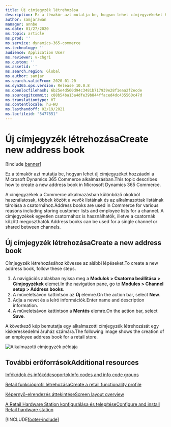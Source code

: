 ```yaml
---
title: Új címjegyzék létrehozása
description: Ez a témakör azt mutatja be, hogyan lehet címjegyzékeket hozzáadni a Microsoft Dynamics 365 Commerce alkalmazásban.
author: samjarawan
manager: annbe
ms.date: 01/27/2020
ms.topic: article
ms.prod: ''
ms.service: dynamics-365-commerce
ms.technology: ''
audience: Application User
ms.reviewer: v-chgri
ms.custom: ''
ms.assetid: ''
ms.search.region: Global
ms.author: samjar
ms.search.validFrom: 2020-01-20
ms.dyn365.ops.version: Release 10.0.8
ms.openlocfilehash: 6b25e4d560d94c3481b717939e28f1eaa2f2ecde
ms.sourcegitcommit: c88b54ba13a4dfe39b844ffaced4dc435560c47d
ms.translationtype: HT
ms.contentlocale: hu-HU
ms.lasthandoff: 02/19/2021
ms.locfileid: "5477851"
---
```

# <a name="create-new-address-book"></a><span data-ttu-id="93185-103">Új címjegyzék létrehozása</span><span class="sxs-lookup"><span data-stu-id="93185-103">Create new address book</span></span>

[!include [banner](includes/banner.md)]

<span data-ttu-id="93185-104">Ez a témakör azt mutatja be, hogyan lehet új címjegyzéket hozzáadni a Microsoft Dynamics 365 Commerce alkalmazásban.</span><span class="sxs-lookup"><span data-stu-id="93185-104">This topic describes how to create a new address book in Microsoft Dynamics 365 Commerce.</span></span>

<span data-ttu-id="93185-105">A címjegyzékek a Commerce alkalmazásban különböző okokból használatosak, többek között a vevők listáinak és az alkalmazottak listáinak tárolása a csatornához.</span><span class="sxs-lookup"><span data-stu-id="93185-105">Address books are used in Commerce for various reasons including storing customer lists and employee lists for a channel.</span></span> <span data-ttu-id="93185-106">A címjegyzékek egyetlen csatornához is használhatók, illetve a csatornák között megoszthatók.</span><span class="sxs-lookup"><span data-stu-id="93185-106">Address books can be used for a single channel or shared between channels.</span></span>

## <a name="create-a-new-address-book"></a><span data-ttu-id="93185-107">Új címjegyzék létrehozása</span><span class="sxs-lookup"><span data-stu-id="93185-107">Create a new address book</span></span>

<span data-ttu-id="93185-108">Címjegyzék létrehozásához kövesse az alábbi lépéseket.</span><span class="sxs-lookup"><span data-stu-id="93185-108">To create a new address book, follow these steps.</span></span>
 
1. <span data-ttu-id="93185-109">A navigációs ablakban nyissa meg a **Modulok \> Csatorna beállítása \> Címjegyzékek** elemet.</span><span class="sxs-lookup"><span data-stu-id="93185-109">In the navigation pane, go to **Modules \> Channel setup \> Address books**.</span></span>
1. <span data-ttu-id="93185-110">A műveletsávon kattintson az **Új** elemre.</span><span class="sxs-lookup"><span data-stu-id="93185-110">On the action bar, select **New**.</span></span>
1. <span data-ttu-id="93185-111">Adja a nevet és a leíró információk.</span><span class="sxs-lookup"><span data-stu-id="93185-111">Enter name and description information.</span></span>
1. <span data-ttu-id="93185-112">A műveletsávon kattintson a **Mentés** elemre.</span><span class="sxs-lookup"><span data-stu-id="93185-112">On the action bar, select **Save**.</span></span>

<span data-ttu-id="93185-113">A következő kép bemutatja egy alkalmazotti címjegyzék létrehozását egy kiskereskedelmi áruház számára.</span><span class="sxs-lookup"><span data-stu-id="93185-113">The following image shows the creation of an employee address book for a retail store.</span></span>

![Alkalmazotti címjegyzék példája](media/address-books.png)

## <a name="additional-resources"></a><span data-ttu-id="93185-115">További erőforrások</span><span class="sxs-lookup"><span data-stu-id="93185-115">Additional resources</span></span>

[<span data-ttu-id="93185-116">Infókódok és infókódcsoportok</span><span class="sxs-lookup"><span data-stu-id="93185-116">Info codes and info code groups</span></span>](info-codes-retail.md)           

[<span data-ttu-id="93185-117">Retail funkcióprofil létrehozása</span><span class="sxs-lookup"><span data-stu-id="93185-117">Create a retail functionality profile</span></span>](retail-functionality-profile.md)      

[<span data-ttu-id="93185-118">Képernyő-elrendezés áttekintése</span><span class="sxs-lookup"><span data-stu-id="93185-118">Screen layout overview</span></span>](pos-screen-layouts.md)       

[<span data-ttu-id="93185-119">A Retail Hardware Station konfigurálása és telepítése</span><span class="sxs-lookup"><span data-stu-id="93185-119">Configure and install Retail hardware station</span></span>](retail-hardware-station-configuration-installation.md)  


[!INCLUDE[footer-include](../includes/footer-banner.md)]
